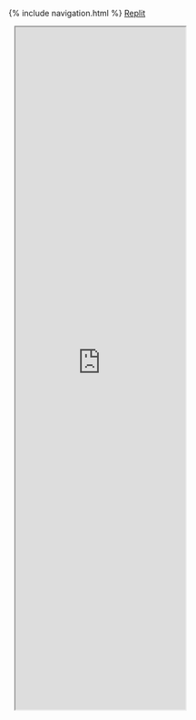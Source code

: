 {% include navigation.html %}
[Replit](https://replit.com/@BG101/B-G101githubio-1?v=1)


<div class="row justify-content-center" style="margin: 2%;">
    <iframe height="1200px" width="auto" src="https://replit.com/@BG101/B-G101githubio-1?lite=true#main.py"></iframe>
</div>

